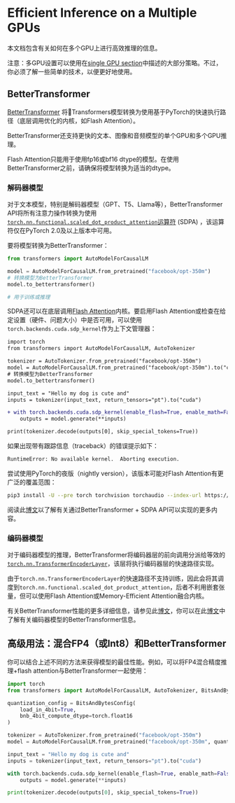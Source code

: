 <!--版权所有 2022 The HuggingFace Team。保留所有权利。

根据Apache许可证2.0版（“许可证”）许可；除非符合许可证，否则不得使用此文件。你可以获取许可证的副本，网址为

http://www.apache.org/licenses/LICENSE-2.0

除非适用法律或书面同意，否则根据许可证分发的软件是按照
“按原样” BASIS提供的，没有任何明示或默示的保证或条件。请看许可证的要求

⚠️ 请注意，本文件在Markdown中，但包含我们的文档构建器的特定语法（类似于MDX），可能无法
在你的Markdown查看器中正确呈现。

-->

# Efficient Inference on a Multiple GPUs

本文档包含有关如何在多个GPU上进行高效推理的信息。
<Tip>

注意：多GPU设置可以使用在[single GPU section](perf_infer_gpu_one.md)中描述的大部分策略。不过，你必须了解一些简单的技术，以便更好地使用。

</Tip>

## BetterTransformer

[BetterTransformer](https://huggingface.co/docs/optimum/bettertransformer/overview) 将🤗Transformers模型转换为使用基于PyTorch的快速执行路径（底层调用优化的内核，如Flash Attention）。

BetterTransformer还支持更快的文本、图像和音频模型的单个GPU和多个GPU推理。

<Tip>

Flash Attention只能用于使用fp16或bf16 dtype的模型。在使用BetterTransformer之前，请确保将模型转换为适当的dtype。
  
</Tip>

### 解码器模型

对于文本模型，特别是解码器模型（GPT、T5、Llama等），BetterTransformer API将所有注意力操作转换为使用[`torch.nn.functional.scaled_dot_product_attention`运算符](https://pytorch.org/docs/master/generated/torch.nn.functional.scaled_dot_product_attention) (SDPA) ，该运算符仅在PyTorch 2.0及以上版本中可用。

要将模型转换为BetterTransformer：

```python
from transformers import AutoModelForCausalLM

model = AutoModelForCausalLM.from_pretrained("facebook/opt-350m")
# 转换模型为BetterTransformer
model.to_bettertransformer()

# 用于训练或推理
```

SDPA还可以在底层调用[Flash Attention](https://arxiv.org/abs/2205.14135)内核。要启用Flash Attention或检查在给定设置（硬件、问题大小）中是否可用，可以使用`torch.backends.cuda.sdp_kernel`作为上下文管理器：

```diff
import torch
from transformers import AutoModelForCausalLM, AutoTokenizer

tokenizer = AutoTokenizer.from_pretrained("facebook/opt-350m")
model = AutoModelForCausalLM.from_pretrained("facebook/opt-350m").to("cuda")
# 转换模型为BetterTransformer
model.to_bettertransformer()

input_text = "Hello my dog is cute and"
inputs = tokenizer(input_text, return_tensors="pt").to("cuda")

+ with torch.backends.cuda.sdp_kernel(enable_flash=True, enable_math=False, enable_mem_efficient=False):
    outputs = model.generate(**inputs)

print(tokenizer.decode(outputs[0], skip_special_tokens=True))
```

如果出现带有跟踪信息（traceback）的错误提示如下：

```bash
RuntimeError: No available kernel.  Aborting execution.
```

尝试使用PyTorch的夜版（nightly version），该版本可能对Flash Attention有更广泛的覆盖范围：

```bash
pip3 install -U --pre torch torchvision torchaudio --index-url https://download.pytorch.org/whl/nightly/cu118
```

阅读此[博文](https://pytorch.org/blog/out-of-the-box-acceleration/)以了解有关通过BetterTransformer + SDPA API可以实现的更多内容。

### 编码器模型

对于编码器模型的推理，BetterTransformer将编码器层的前向调用分派给等效的[`torch.nn.TransformerEncoderLayer`](https://pytorch.org/docs/stable/generated/torch.nn.TransformerEncoderLayer.html)，该层将执行编码器层的快速路径实现。

由于`torch.nn.TransformerEncoderLayer`的快速路径不支持训练，因此会将其调度到`torch.nn.functional.scaled_dot_product_attention`，后者不利用嵌套张量，但可以使用Flash Attention或Memory-Efficient Attention融合内核。

有关BetterTransformer性能的更多详细信息，请参见此[博文](https://medium.com/pytorch/bettertransformer-out-of-the-box-performance-for-huggingface-transformers-3fbe27d50ab2)，你可以在此[博文](https://pytorch.org/blog/a-better-transformer-for-fast-transformer-encoder-inference/)中了解有关编码器模型的BetterTransformer信息。


## 高级用法：混合FP4（或Int8）和BetterTransformer

你可以结合上述不同的方法来获得模型的最佳性能。例如，可以将FP4混合精度推理+flash attention与BetterTransformer一起使用：

```py
import torch
from transformers import AutoModelForCausalLM, AutoTokenizer, BitsAndBytesConfig

quantization_config = BitsAndBytesConfig(
    load_in_4bit=True,
    bnb_4bit_compute_dtype=torch.float16
)

tokenizer = AutoTokenizer.from_pretrained("facebook/opt-350m")
model = AutoModelForCausalLM.from_pretrained("facebook/opt-350m", quantization_config=quantization_config)

input_text = "Hello my dog is cute and"
inputs = tokenizer(input_text, return_tensors="pt").to("cuda")

with torch.backends.cuda.sdp_kernel(enable_flash=True, enable_math=False, enable_mem_efficient=False):
    outputs = model.generate(**inputs)

print(tokenizer.decode(outputs[0], skip_special_tokens=True))
```